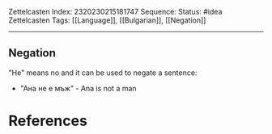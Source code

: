 Zettelcasten Index: 2320230215181747
Sequence:
Status: #idea
Zettelcasten Tags:  [[Language]], [[Bulgarian]], [[Negation]]

---
## Negation
"Не" means no and it can be used to negate a sentence:
- "Ана не е мъж" - Ana is not a man

# References
